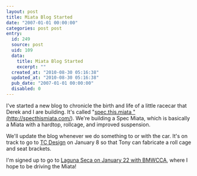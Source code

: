 ```yaml
---
layout: post
title: Miata Blog Started
date: "2007-01-01 00:00:00"
categories: post post
entry:
  id: 249
  source: post
  uid: 109
  data:
    title: Miata Blog Started
    excerpt: ""
  created_at: "2010-08-30 05:16:38"
  updated_at: "2010-08-30 05:16:38"
  pub_date: "2007-01-01 00:00:00"
  disabled: 0
---
```


I've started a new blog to chronicle the birth and life of a little racecar that Derek and I are building. It's called "<a href='http://specthismiata.com/'>spec.this.miata " (http://specthismiata.com/)</a>. We're building a Spec Miata, which is basically a Miata with a hardtop, rollcage, and improved suspension.

We'll update the blog whenever we do something to or with the car. It's on track to go to <a href='http://tcdesignfab.com/'>TC Design</a> on January 8 so that Tony can fabricate a roll cage and seat brackets.

I'm signed up to go to <a href='http://www.ggcbmwcca.org/index.php?module=calendar&calendar[view]=event&id=211'>Laguna Seca on January 22 with BMWCCA</a>, where I hope to be driving the Miata!

